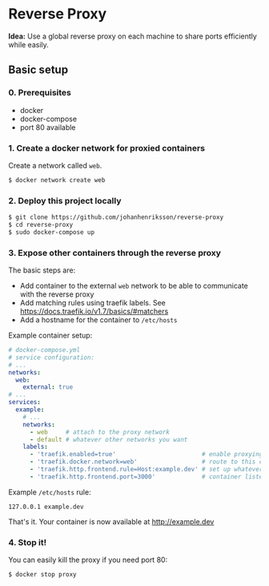 # Reverse Proxy

**Idea:** Use a global reverse proxy on each machine to share ports efficiently while easily.

## Basic setup

### 0. Prerequisites

- docker
- docker-compose
- port 80 available

### 1. Create a docker network for proxied containers

Create a network called ``web``.

```bash
$ docker network create web
```

### 2. Deploy this project locally

```bash
$ git clone https://github.com/johanhenriksson/reverse-proxy
$ cd reverse-proxy
$ sudo docker-compose up
```

### 3. Expose other containers through the reverse proxy

The basic steps are:
- Add container to the external `web` network to be able to communicate with the reverse proxy
- Add matching rules using traefik labels. See https://docs.traefik.io/v1.7/basics/#matchers
- Add a hostname for the container to `/etc/hosts`

Example container setup:

```yaml
# docker-compose.yml
# service configuration:
# ...
networks:
  web:
    external: true
# ...
services:
  example:
    # ...
    networks:
      - web     # attach to the proxy network
      - default # whatever other networks you want
    labels:
      - 'traefik.enabled=true'                        # enable proxying to this container
      - 'traefik.docker.network=web'                  # route to this container using the 'web' network
      - 'traefik.http.frontend.rule=Host:example.dev' # set up whatever routing route you like
      - 'traefik.http.frontend.port=3000'             # container listening port
```

Example `/etc/hosts` rule:
```
127.0.0.1 example.dev
```

That's it. Your container is now available at http://example.dev

### 4. Stop it!

You can easily kill the proxy if you need port 80:

```bash
$ docker stop proxy
```
